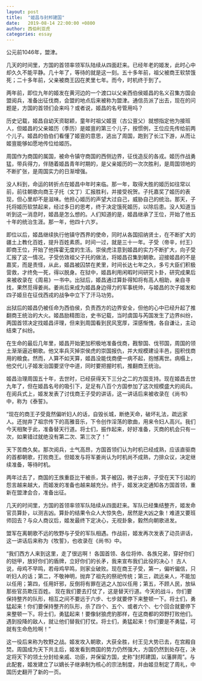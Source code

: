 ```yaml
---
layout: post
title:  "姬昌与封邦建国"
date:   2019-08-14 22:00:00 +0800
author: 西伯利亚虎
categories: essay
---
```


公元前1046年，盟津。

几天的时间里，方国的首领率领军队陆续从四面赶来。已经年老的姬发，此时心中却久久不能平静。几十年了，等待的就是这一刻。五十多年前，祖父被商王软禁饿死；二十多年前，父亲被商王囚在羑里七年。而今，时机终于到了。

两年前，即位九年的姬发在黄河边的一个渡口以父亲西伯侯姬昌的名义召集方国会盟阅兵，准备出征伐商，会盟的地点后来被称为盟津。通信员派了出去，现在的问题是，方国的首领们会来吗？或者说，姬昌的名号管用吗？

历史记载，姬昌自幼天资聪颖，童年时祖父姬亶（古公亶父）就想指定他为接班人，但姬昌的父亲姬历（季历）是姬亶的第三个儿子，按惯例，王位应先传给前两个儿子。姬昌的伯伯们看懂了姬亶的意思，逃出了周国，跑到了长江下游，从而让姬亶能够如愿地传位给姬历。

周国作为商国的属国，被命令镇守商国的西侧边界，征伐造反的各戎。姬历作战勇猛，带兵得力，伴随着姬昌青年时期的，是父亲姬历的一次次胜利，是周国领地的不断扩张，是周国实力的日渐增强。

没人料到，命运的转折点在姬昌中年时来临。那一年，取得大胜的姬历如往常以前，前往朝歌向商王子托（文丁）汇报胜利，并接受祝贺。子托嘉奖了姬历的表现，但心里却不是滋味。他担心姬历的声望大过自己，威胁自己的统治。那天，子托将姬历软禁起来，经过多日的思考，终于决定饿死姬历，以除后患。没人知道当听到这一消息时，姬昌是怎么想的。人们知道的是，姬昌继承了王位，开始了他五十年的统治生涯。那一年，他四十六岁。

即位以后，姬昌继续执行他镇守西界的使命，同时从各国招纳贤士，在不断扩大的疆土上教化百姓，提升百姓素质。时间一过，就是三十一年。子受（帝辛，纣王）即商王位，开始了他挥霍无度的生活。崇侯虎注意到姬昌的实力不断扩大，向子受汇报了这一情况。子受仿效祖父子托的做法，将姬昌召集到朝歌。迎接姬昌的不是嘉奖，而是责怪，从此，姬昌被囚禁在羑里，时间长达七年之久，多亏大臣们积极营救，才终免一死，得以脱身。在狱中，姬昌利用闲暇时间研究卜卦，研究成果后来被收录在《周易》一书中。出狱后，姬昌通过算卦得知将有高人相助，亲自寻找，果然觅得姜尚。姜尚后来成为姬昌身边得力的军事统帅，与姬昌的次子姬发和四子姬旦在征伐西戎的战争中立下了汗马功劳。

出狱后的姬昌仍被任命为西伯侯，负责西方的边界安全，但他的心中已经升起了推翻商王统治的大火。姬昌励精图治，史书记载，当时虞国与芮国发生了边界纠纷，两国首领决定找姬昌评理，但来到周国看到民风宽厚，深感惭愧，各自谦让，主动结束了纠纷。

在生命的最后几年里，姬昌开始更加积极地准备伐商，戡黎国、伐邗国，周国的领土渐渐逼近朝歌。他又率兵灭掉崇侯虎的崇国报仇，并大规模建设丰邑，囤积伐商用的粮食。然而，人算不如天算，姬昌没能伐商便一病不起，抱憾离世。病榻上，他交代儿子姬发治国要坚守中道，同时要把握时机，推翻商王统治。

姬昌治理周国五十年，去世时，已经获得天下三分之二的方国支持。现在姬昌去世九年了，但在姬昌名号的吸引下，足足有八百个方国参加了这次规模盛大的阅兵。在阅兵式上，姬发发表了讨伐商王子受的讲话，这一讲话后来被收录在《尚书》中，称为《泰誓》。

“现在的商王子受竟然偏听妇人的话，自毁长城，断绝天命，破坏礼法，疏远家人。还抛弃了祖宗传下的高雅音乐，下令创作淫荡的歌曲，用来令妇人高兴。我们今天相聚于此，准备替天行道。将士们，振作起来，好好准备，灭商的机会只有一次，如果错过就绝没有第二次、第三次了！”

天下苦商久矣。那次阅兵，士气高昂，方国首领们认为时机已经成熟，应该直驱商的首都朝歌，打败商王。但姬发与将军姜尚认为时机尚不成熟，力排众议，决定继续准备，等待时机。

两年过去了，商国的王族重臣比干被杀，箕子被囚，微子出奔，子受在天下引起的怨言越来越大，而姬发的准备也越来越充分。终于，姬发决定通知各方国首领，重新在盟津会合，准备出征。

几天的时间里，方国的首领率领军队陆续从四面赶来。军队已经集结整齐，姬发命官员算卦，以测吉凶。算卦的结果令众人大惊失色，居然是大凶之象！难道又要班师回去？与众人商议后，姬发最终下定决心，无视卦象，毅然向朝歌进发。

盟军在离朝歌不远的牧野与子受的军队相遇。作战前，姬发再次发表了动员讲话，这一讲话后来称为《牧誓》，也收录在《尚书》中。

“我们西方人来到这里，走了很远啊！
各国首领、各位将帅、各族兄弟，穿好你们的铠甲，放好你们的盾牌，立好你们的长矛，我来宣布我们此役的决心！
古人说，母鸡不早鸣，若母鸡早鸣，则家业破败。现在商王子受，第一，偏听偏信，只听妇人的话；第二，不敬神明，抛弃了祖先的祭祀传统；第三，疏远亲人，不能加以任用；第四，任用奸邪，反倒将有罪在逃之人加以任用；第五，不顾人民，放纵那些官员欺压百姓。
现在我们要去打仗了，这是替天行道。今天的战斗，你们要保持整齐的队形，相互之间不要远于六步、七步就要停下来整顿一下。将士们，勇猛起来！你们要保持整齐的队形，杀了四个、五个、或者六个、七个回合就要停下来整顿一下。将士们，勇猛起来！要像豺狼虎豹那样，在这商都的郊野打败他们。遇到投降的敌人，就让他们替我们打仗。将士们，勇猛起来！你们要是不勇猛，可就有生命危险啊！”

这一役后来称为牧野之战。姬发攻入朝歌，大获全胜，纣王见大势已去，在宫殿自焚。周国成为天下共主后，姬发看到商国的势力仍然强大，方国仍然到处存在，决定将天下的领土分封给亲戚、功臣，并保留方国，史称“封邦建国，以藩屏周”。与此配套，姬发建立了以嫡长子继承制为核心的宗法制度，并由姬旦制定了周礼，中国历史翻开了新的一页。